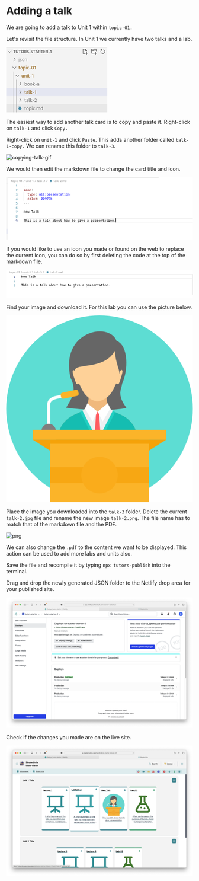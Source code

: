 # Adding a talk

We are going to add a talk to Unit 1 within `topic-01.`

Let's revisit the file structure. In Unit 1 we currently have two talks and a lab. 

![file-structure](img/333.png)

The easiest way to add another talk card is to copy and paste it. Right-click on `talk-1` and click `Copy.`

Right-click on `unit-1` and click `Paste`. This adds another folder called `talk-1-copy.` We can rename this folder to `talk-3`. 

![copying-talk-gif](img/01x.gif)

We would then edit the markdown file to change the card title and icon. 

![changing-talk](img/talk1.png)

If you would like to use an icon you made or found on the web to replace the current icon, you can do so by first deleting the code at the top of the markdown file.

![delete-icon](img/talk2.png)

Find your image and download it. For this lab you can use the picture below.

![png](img/pic-from-web.png)

Place the image you downloaded into the `talk-3` folder. Delete the current `talk-2.jpg` file and rename the new image `talk-2.png`. The file name has to match that of the markdown file and the PDF.

![png](img/talk3.gif)

We can also change the `.pdf` to the content we want to be displayed. This action can be used to add more labs and units also. 

Save the file and recompile it by typing `npx tutors-publish` into the terminal. 

Drag and drop the newly generated JSON folder to the Netlify drop area for your published site. 

![netlify-deploys](img/45.png)

Check if the changes you made are on the live site.

![updated-site](img/46.png)

